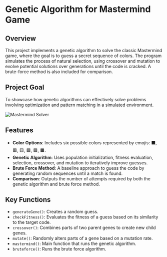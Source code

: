 # Genetic Algorithm for Mastermind Game

## Overview
This project implements a genetic algorithm to solve the classic Mastermind game, where the goal is to guess a secret sequence of colors. The program simulates the process of natural selection, using crossover and mutation to evolve potential solutions over generations until the code is cracked. A brute-force method is also included for comparison.

## Project Goal
To showcase how genetic algorithms can effectively solve problems involving optimization and pattern matching in a simulated environment.

![Mastermind Solver](https://github.com/user-attachments/assets/bda6e1a4-7102-4140-ae6d-0c3fce4fb26f)

## Features
- **Color Options**: Includes six possible colors represented by emojis: ⬛, 🟥, 🟨, 🟩, 🟪, 🟫.
- **Genetic Algorithm**: Uses population initialization, fitness evaluation, selection, crossover, and mutation to iteratively improve guesses.
- **Brute Force Method**: A baseline approach to guess the code by generating random sequences until a match is found.
- **Comparison**: Outputs the number of attempts required by both the genetic algorithm and brute force method.

## Key Functions
- `generateGene()`: Creates a random guess.
- `checkFitness()`: Evaluates the fitness of a guess based on its similarity to the target code.
- `crossover()`: Combines parts of two parent genes to create new child genes.
- `mutate()`: Randomly alters parts of a gene based on a mutation rate.
- `mastermind()`: Main function that runs the genetic algorithm.
- `bruteforce()`: Runs the brute force algorithm.

